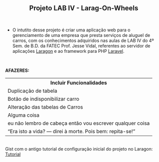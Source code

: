 <h2 align="center">Projeto LAB IV - Larag-On-Wheels</h2>
<br>
<ul>
	<li>O intutito desse projeto é criar uma aplicação web para o gerenciamento de uma empresa que presta serviços de aluguel de carros, com os conhecimentos adquiridos nas aulas de LAB IV do 4º Sem. de B.D. da FATEC Prof. Jesse Vidal, referentes ao servidor de aplicações <a href="https://laragon.org" target="_blank">Laragon</a> e ao framework para PHP <a href="https://laravel.com" target="_blank">Laravel</a>.
	</li>
</ul>
<br>
<p><strong>AFAZERES:</strong></p>
<table>
	<tr>
		<th>Incluir Funcionalidades</th>
	</tr>
	<tr>
		<td>Duplicação de tabela</td>
	</tr>
	<tr>
		<td>Botão de indisponibilizar carro</td>
	</tr>
	<tr>
		<td>Alteração das tabelas de Carros</td>
	</tr>
	<tr>
		<td>Alguma coisa</td>
	</tr>
	<tr>
		<td>eu não lembro de cabeça então vou escrever qualquer coisa</td>
	</tr>
	<tr>
		<td>“Era isto a vida? — direi à morte. Pois bem: repita-se!”</td>
	</tr>
</table>
<br>
Gist com o antigo tutorial de configuração inicial do projeto no Laragon: <a href="https://gist.github.com/JeanLPierro/b7df804ef35def2f8d45c5d9ab2b2cb3.js">Tutorial</a>
